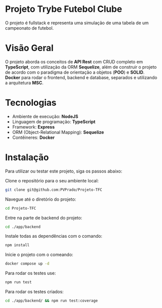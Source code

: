 # Projeto Trybe Futebol Clube 

O projeto é fullstack e representa uma simulação de uma tabela de um campeonato de futebol.

# Visão Geral

O projeto aborda os conceitos de **API Rest** com CRUD completo em **TypeScript**, com utilização da ORM **Sequelize**, além de construir o projeto de acordo com o paradigma de orientação a objetos (**POO**) e **SOLID**. **Docker** para rodar o frontend, backend e database, separados e utilizando a arquitetura **MSC**.

# Tecnologias

- Ambiente de execução: **NodeJS**
- Linguagem de programação: **TypeScript**
- Framework: **Express**
- ORM (Object-Relational Mapping): **Sequelize**
- Contêineres: **Docker**

# Instalação

Para utilizar ou testar este projeto, siga os passos abaixo:

Clone o repositório para o seu ambiente local:

```bash
git clone git@github.com:PVPrado/Projeto-TFC
```

Navegue até o diretório do projeto:

```bash
cd Projeto-TFC
```

Entre na parte de backend do projeto:

```bash
cd ./app/backend
```
Instale todas as dependências com o comando:

```bash
npm install
```

Inicie o projeto com o comeando: 

```bash
docker compose up -d
```

Para rodar os testes use:

```bash
npm run test
```

Para rodar os testes criados:

```bash
cd ./app/backend/ && npm run test:coverage
```
